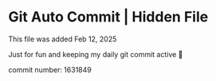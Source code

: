 # Git Auto Commit | Hidden File

This file was added Feb 12, 2025

Just for fun and keeping my daily git commit active 🤪

commit number: 1631849
